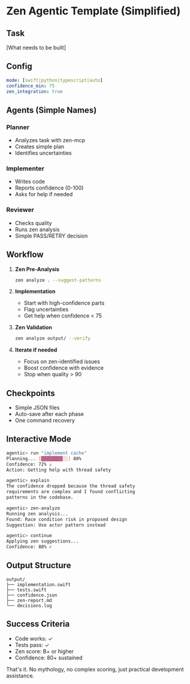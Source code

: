 # Zen Agentic Template (Simplified)

## Task
[What needs to be built]

## Config
```yaml
mode: [swift|python|typescript|auto]
confidence_min: 75
zen_integration: true
```

## Agents (Simple Names)

### Planner
- Analyzes task with zen-mcp
- Creates simple plan
- Identifies uncertainties

### Implementer  
- Writes code
- Reports confidence (0-100)
- Asks for help if needed

### Reviewer
- Checks quality
- Runs zen analysis
- Simple PASS/RETRY decision

## Workflow

1. **Zen Pre-Analysis**
   ```bash
   zen analyze . --suggest-patterns
   ```

2. **Implementation**
   - Start with high-confidence parts
   - Flag uncertainties
   - Get help when confidence < 75

3. **Zen Validation**
   ```bash
   zen analyze output/ --verify
   ```

4. **Iterate if needed**
   - Focus on zen-identified issues
   - Boost confidence with evidence
   - Stop when quality > 90

## Checkpoints
- Simple JSON files
- Auto-save after each phase
- One command recovery

## Interactive Mode
```bash
agentic> run "implement cache"
Planning... [████████░░] 80%
Confidence: 72% ⚠️ 
Action: Getting help with thread safety

agentic> explain
The confidence dropped because the thread safety 
requirements are complex and I found conflicting 
patterns in the codebase.

agentic> zen-analyze
Running zen analysis...
Found: Race condition risk in proposed design
Suggestion: Use actor pattern instead

agentic> continue
Applying zen suggestions...
Confidence: 88% ✓
```

## Output Structure
```
output/
├── implementation.swift
├── tests.swift
├── confidence.json
├── zen-report.md
└── decisions.log
```

## Success Criteria
- Code works: ✓
- Tests pass: ✓
- Zen score: B+ or higher
- Confidence: 80+ sustained

That's it. No mythology, no complex scoring, just practical development assistance.